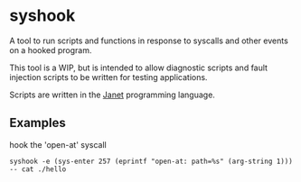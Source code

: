 # syshook

A tool to run scripts and functions in response to syscalls and other events on
a hooked program.

This tool is a WIP, but is intended to allow diagnostic scripts and fault injection
scripts to be written for testing applications.

Scripts are written in the [Janet](https://janet-lang.org/) programming language.

## Examples

hook the 'open-at' syscall

```
syshook -e (sys-enter 257 (eprintf "open-at: path=%s" (arg-string 1))) -- cat ./hello
```
